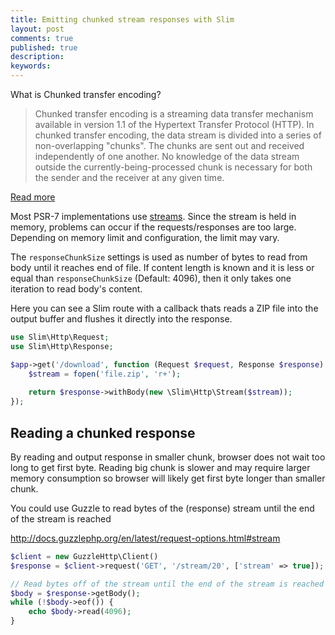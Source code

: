 ```yaml
---
title: Emitting chunked stream responses with Slim
layout: post
comments: true
published: true
description: 
keywords: 
---
```


What is Chunked transfer encoding?

> Chunked transfer encoding is a streaming data transfer mechanism available in version 1.1 of the Hypertext Transfer Protocol (HTTP). In chunked transfer encoding, the data stream is divided into a series of non-overlapping "chunks". The chunks are sent out and received independently of one another. No knowledge of the data stream outside the currently-being-processed chunk is necessary for both the sender and the receiver at any given time.

[Read more](https://en.wikipedia.org/wiki/Chunked_transfer_encoding)

Most PSR-7 implementations use [streams](http://php.net/manual/en/book.stream.php). Since the stream is held in memory, problems can occur if the requests/responses are too large. Depending on memory limit and configuration, the limit may vary.

The `responseChunkSize` settings is used as number of bytes to read from body until it reaches end of file. If content length is known and it is less or equal than `responseChunkSize` (Default: 4096), then it only takes one iteration to read body's content.

Here you can see a Slim route with a callback thats reads a ZIP file into the output buffer and flushes it directly into the response.

```php
use Slim\Http\Request;
use Slim\Http\Response;

$app->get('/download', function (Request $request, Response $response) {
    $stream = fopen('file.zip', 'r+');
    
    return $response->withBody(new \Slim\Http\Stream($stream));
});
```

## Reading a chunked response

By reading and output response in smaller chunk, browser does not wait too long to get first byte. Reading big chunk is slower and may require larger memory consumption so browser will likely get first byte longer than smaller chunk.

You could use Guzzle to read bytes of the (response) stream until the end of the stream is reached

http://docs.guzzlephp.org/en/latest/request-options.html#stream

```php
$client = new GuzzleHttp\Client()
$response = $client->request('GET', '/stream/20', ['stream' => true]);

// Read bytes off of the stream until the end of the stream is reached
$body = $response->getBody();
while (!$body->eof()) {
    echo $body->read(4096);
}
```